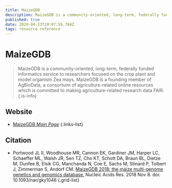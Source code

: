 ```yaml
---
title: MaizeGDB
description: MaizeGDB is a community-oriented, long-term, federally funded informatics service to researchers focused on the crop plant and model organism Zea mays.
published: true
date: 2020-04-23T19:07:59.784Z
tags: resource reference
---
```


# MaizeGDB

> MaizeGDB is a community-oriented, long-term, federally funded informatics service to researchers focused on the crop plant and model organism Zea mays.
&NewLine;
MaizeGDB is a founding member of AgBioData, a consortuim of agriculture-related online resources which is committed to making agriculture-related research data FAIR.
{.is-info}

 
## Website 

- [MaizeGDB *Main Page*](https://www.maizegdb.org/)
 {.links-list}

## Citation 

- Portwood JL II, Woodhouse MR, Cannon EK, Gardiner JM, Harper LC, Schaeffer ML, Walsh JR, Sen TZ, Cho KT, Schott DA, Braun BL, Dietze M, Dunfee B, Elsik CG, Manchanda N, Coe E, Sachs M, Stinard P, Tolbert J, Zimmerman S, Andorf CM. [MaizeGDB 2018: the maize multi-genome genetics and genomics database.](https://academic.oup.com/nar/article/47/D1/D1146/5165183) Nucleic Acids Res. 2018 Nov 8. doi: 10.1093/nar/gky1046
{.grid-list}
